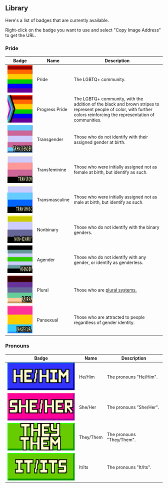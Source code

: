 ## Library

Here's a list of badges that are currently available.

Right-click on the badge you want to use and select "Copy Image Address" to get the URL.

### Pride

<!-- Trans women are women :3-->
<!-- Trans men are men :3 -->
<!-- Non-binary people are valid :3 -->
<!-- Get over it >:3 -->

| Badge | Name | Description |
| --- | --- | --- |
| <img src="./images/pride/badge_pride.png" height="88" /> | Pride | The LGBTQ+ community. |
| <img src="./images/pride/badge_progress.png" height="88" /> | Progress Pride | The LGBTQ+ community, with the addition of the black and brown stripes to represent people of color, with further colors reinforcing the representation of communities. | 
| <img src="./images/pride/badge_transgender.gif" height="88" /> | Transgender | Those who do not identify with their assigned gender at birth. | 
| <img src="./images/pride/badge_transfem.gif" height="88" /> | Transfeminine | Those who were initially assigned not as female at birth, but identify as such. |
| <img src="./images/pride/badge_transmasc.gif" height="88" /> | Transmasculine | Those who were initially assigned not as male at birth, but identify as such. | 
| <img src="./images/pride/badge_nonbinary.gif" height="88" /> | Nonbinary | Those who do not identify with the binary genders. |
| <img src="./images/pride/badge_agender.gif" height="88" /> | Agender | Those who do not identify with any gender, or identify as genderless. | 
| <img src="./images/pride/badge_plural.gif" height="88" /> | Plural | Those who are [plural systems.](https://pluralpedia.org/w/Plurality) | 
| <img src="./images/pride/badge_pansexual.gif" height="88" /> | Pansexual | Those who are attracted to people regardless of gender identity. |

### Pronouns

| Badge | Name | Description |
| --- | --- | --- |
| <img src="./images/pronouns/badge_he_him.png" height="88" /> | He/Him | The pronouns "He/Him". |
| <img src="./images/pronouns/badge_she_her.png" height="88" /> | She/Her | The pronouns "She/Her". |
| <img src="./images/pronouns/badge_they_them.png" height="88" /> | They/Them | The pronouns "They/Them". |
| <img src="./images/pronouns/badge_it_its.png" height="88" /> | It/Its | The pronouns "It/Its". |
